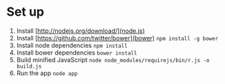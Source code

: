 # Set up

1. Install [http://nodejs.org/download/](node.js)
2. Install [https://github.com/twitter/bower](bower) ```npm install -g bower```
3. Install node dependencies ```npm install```
4. Install bower dependencies ```bower install```
5. Build minified JavaScript ```node node_modules/requirejs/bin/r.js -o build.js```
6. Run the app ```node app```
